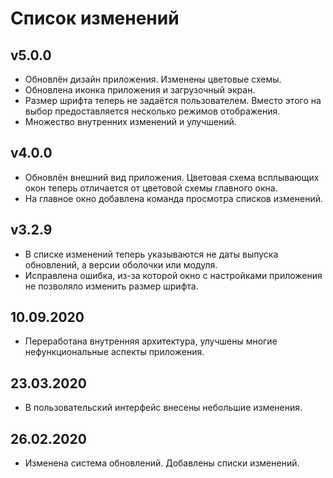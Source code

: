 # Список изменений

## v5.0.0

- Обновлён дизайн приложения. Изменены цветовые схемы.
- Обновлена иконка приложения и загрузочный экран.
- Размер шрифта теперь не задаётся пользователем. Вместо этого на выбор предоставляется несколько режимов отображения.
- Множество внутренних изменений и улучшений.

## v4.0.0
- Обновлён внешний вид приложения. Цветовая схема всплывающих окон теперь отличается от цветовой схемы главного окна.
- На главное окно добавлена команда просмотра списков изменений.

## v3.2.9
- В списке изменений теперь указываются не даты выпуска обновлений, а версии оболочки или модуля.
- Исправлена ошибка, из-за которой окно с настройками приложения не позволяло изменить размер шрифта.

## 10.09.2020

- Переработана внутренняя архитектура, улучшены многие нефункциональные аспекты приложения.

## 23.03.2020

- В пользовательский интерфейс внесены небольшие изменения.

## 26.02.2020

- Изменена система обновлений. Добавлены списки изменений.
